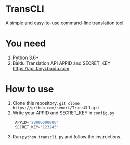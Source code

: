 # TransCLI
A simple and easy-to-use command-line translation tool.

# You need
1. Python 3.6+
2. Baidu Translation API APPID and SECRET_KEY <https://api.fanyi.baidu.com>

# How to use
1. Clone this repository. `git clone https://github.com/senorL/TransCLI.git`
2. Write your APPID and SECRET_KEY in `config.py`
   ```python
    APPID='20000000000'
    SECRET_KEY='123245'
    ```
3. Run `python transcli.py` and follow the instructions.
